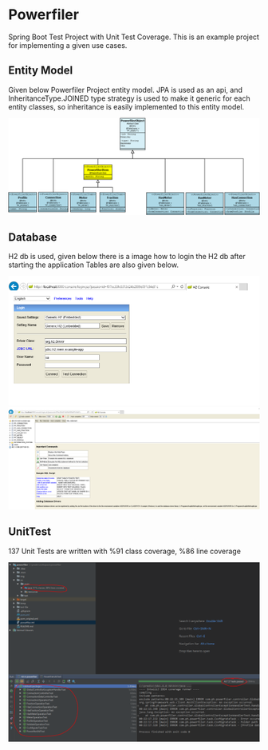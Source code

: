 # Powerfiler
Spring Boot Test Project with Unit Test Coverage.
This is an example project for implementing a given use cases.



## Entity Model
Given below Powerfiler Project entity model. JPA is used as an api, and InheritanceType.JOINED type
strategy is used to make it generic for each entity classes, so inheritance is easily implemented to this
entity model.

![Entity Model](img/powerfiler_entity_model.PNG?raw=true "Entity Model")

## Database
H2 db is used, given below there is a image how to login the H2 db after starting the application
Tables are also given below.

![H2 Console for Powerfiler](img/h2_console.PNG?raw=true "H2 Console for Powerfiler")
![Dtabase Tables](img/db_tables.PNG?raw=true "Dtabase Tables")



## UnitTest
137 Unit Tests are written with %91 class coverage, %86 line coverage

![Unit Test Coverage](img/test-coverage.PNG?raw=true "Unit Test Coverage")

